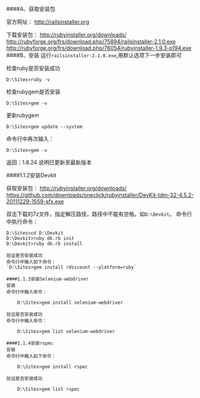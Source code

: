 ####A、获取安装包

官方网址：  http://railsinstaller.org 

下载安装包：
http://rubyinstaller.org/downloads/ 
http://rubyforge.org/frs/download.php/75894/railsinstaller-2.1.0.exe
http://rubyforge.org/frs/download.php/76054/rubyinstaller-1.9.3-p194.exe
####B、安装
运行`railsinstaller-2.1.0.exe`,用默认选项下一步安装即可
 
检查ruby是否安装成功

	D:\Sites>ruby -v
 
检查rubygem是否安装

	D:\Sites>gem -v
 
更新rubygem

	D:\Sites>gem update --system  
 
命令行中再次输入：

	D:\Sites>gem -v
 
返回：1.8.24 说明已更新至最新版本
 
####1.1.2安装Devkit

获取安装包：
http://rubyinstaller.org/downloads/ 
https://github.com/downloads/oneclick/rubyinstaller/DevKit-tdm-32-4.5.2-20111229-1559-sfx.exe

双击下载的7z文件，指定解压路径，路径中不能有空格。如`D:\Devkit`。
命令行中执行命令：


	D:\Sites>cd D:\Devkit 
	D:\Devkit>ruby dk.rb init 
	D:\Devkit>ruby dk.rb install 

```
验证是否安装成功
命令行中输入如下命令：
`D:\Sites>gem install rdiscount --platform=ruby`  
 
####1.1.3安装Selenium-webdriver
安装
命令行中输入命令：

	D:\Sites>gem install selenium-webdriver 
 
验证是否安装成功
命令行中输入命令：
	
	D:\Sites>gem list selenium-webdriver  
 
####1.1.4安装rspec
安装
命令行中输入如下命令：

	D:\Sites>gem install rspec 
 
验证是否安装成功

	D:\Sites>gem list rspec  